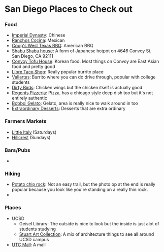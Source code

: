# **San Diego Places to Check out**

### Food
- [Imperial Dynasty](https://www.easterndynastyrestaurant.com/): Chinese
- [Ranchos Cocina](http://ranchoscocinanorthpark.com/): Mexican
- [Coop's West Texas BBQ](https://www.coopsbbq.com/): American BBQ
- [Shabu Shabu house](https://goo.gl/maps/PTVA6DNJLDBLXjCt9): A form of Japanese hotpot on 4646 Convoy St, San Diego, CA 92111
- [Convoy Tofu House](https://convoytofuhouse.com/): Korean food. Most things on Convoy are East Asian food and pretty good
- [Libre Taco Shop](https://www.luchalibretacoshop.com/): Really popular burrito place
- [Vallartas](https://www.vallartaexpress.com/): Burrito where you can do drive through, popular with college students
- [Dirty Birds](https://www.dirtybirdsbarandgrill.com/about/pacific-beach): Chicken wings but the chicken itself is actually good
- [Regents Pizzeria](https://www.regentspizza.com/): Pizza, has a chicago style deep dish too but it's not entirely authentic
- [Bobboi Gelato](https://bobboi.com/): Gelato, area is really nice to walk around in too
- [Extraordinary Desserts](http://extraordinarydesserts.com/): Desserts that are extra ordinary

### Farmers Markets
- [Little Italy](https://www.littleitalysd.com/events/mercato) (Saturdays)
- [Hillcrest](https://www.facebook.com/hillcrestfarmersmarket/) (Sundays)

### Bars/Pubs
- 

### Hiking
- [Potato chip rock](https://www.alltrails.com/trail/us/california/potato-chip-rock-via-mt-woodson-trail): Not an easy trail, but the photo op at the end is really popular because you look like you're standing on a really thin rock.
- 


### Places
- UCSD
  - Geisel Library: The outside is nice to look but the inside is just alot of students studying
  - [Stuart Art Collection](https://stuartcollection.ucsd.edu/artist/index.html): A mix of architecture things to see all around UCSD campus
- [UTC Mall](https://www.westfield.com/utc): A mall

